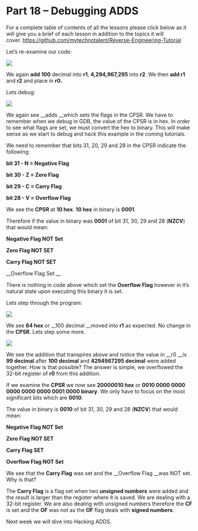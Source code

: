 # Part 18 – Debugging ADDS

For a complete table of contents of all the lessons please click below as it will give you a brief of each lesson in addition to the topics it will cover.&nbsp;https://github.com/mytechnotalent/Reverse-Engineering-Tutorial

Let’s re-examine our code:

<div class="slate-resizable-image-embed slate-image-embed__resize-full-width"><img src="https://media-exp1.licdn.com/dms/image/C4E12AQEp6bZuV-CIqA/article-inline_image-shrink_1000_1488/0/1520230639459?e=1614211200&amp;v=beta&amp;t=p-e2wCJx6Dp9IIHZUABhcXu3tYY1RVUUN0SN9HgG33M"/></div>

We again __add__ __100__ decimal into __r1__, __4,294,967,295__ into __r2__. We then __add r1__ and __r2__ and place in __r0.__

Lets debug:

<div class="slate-resizable-image-embed slate-image-embed__resize-full-width"><img src="https://media-exp1.licdn.com/dms/image/C4E12AQHhMjLWYNsk-A/article-inline_image-shrink_1000_1488/0/1520149414710?e=1614211200&amp;v=beta&amp;t=JGkOkDQ5VJ5hkmKcJ9gYbAlh_MV-MiH4cMqqGBoRLzg"/></div>

We again see __adds __which sets the flags in the CPSR. We have to remember when we debug in GDB, the value of the CPSR is in hex. In order to see what flags are set, we must convert the hex to binary. This will make sense as we start to debug and hack this example in the coming tutorials.

We need to remember that bits 31, 20, 29 and 28 in the CPSR indicate the following:

__bit 31 - N = Negative Flag__

__bit 30 - Z = Zero Flag__

__bit 29 - C = Carry Flag__

__bit 28 - V = Overflow Flag__

We see the __CPSR__ at __10 hex__. __10 hex__ in binary is __0001__.

Therefore if the value in binary was __0001__ of bit 31, 30, 29 and 28 (__NZCV__) that would mean:

__Negative Flag NOT Set__

__Zero Flag NOT SET__

__Carry Flag NOT SET__

__Overflow Flag Set __

There is nothing in code above which set the __Overflow Flag__ however in it’s natural state upon executing this binary it is set.

Lets step through the program:

<div class="slate-resizable-image-embed slate-image-embed__resize-middle"><img src="https://media-exp1.licdn.com/dms/image/C4E12AQHOCMLh0ihJfQ/article-inline_image-shrink_1000_1488/0/1520609481159?e=1614211200&amp;v=beta&amp;t=mgPAVlG2EYL2CPnWAKfDLzdT-WDXzPUDPdjWQIgLu5c"/></div>

We see __64 hex__ or __100 decimal __moved into __r1__ as expected. No change in the __CPSR__. Lets step some more.

<div class="slate-resizable-image-embed slate-image-embed__resize-middle"><img src="https://media-exp1.licdn.com/dms/image/C4E12AQG_Qy-xMKNKTQ/article-inline_image-shrink_1000_1488/0/1520042941149?e=1614211200&amp;v=beta&amp;t=YDzRxFgnE36cG7ViruMt4qSzUDbBJrVc8g6o4NUhCPg"/></div>

We see the addition that transpires above and notice the value in __r0 __is __99 decimal__ after __100 decimal__ and __4294967295 decimal__ were added together. How is that possible? The answer is simple, we overflowed the 32-bit register of __r0__ from this addition.

If we examine the __CPSR__ we now see __20000010 hex__ or __0010 0000 0000 0000 0000 0000 0001 0000 binary__. We only have to focus on the most significant bits which are __0010__:

The value in binary is __0010__ of bit 31, 30, 29 and 28 (__NZCV__) that would mean:

__Negative Flag NOT Set__

__Zero Flag NOT SET__

__Carry Flag SET__

__Overflow Flag NOT Set__

We see that the __Carry Flag__ was set and the __Overflow Flag __was NOT set. Why is that?

The __Carry Flag__ is a flag set when two __unsigned numbers__ were added and the result is larger than the register where it is saved. We are dealing with a 32-bit register. We are also dealing with unsigned numbers therefore the __CF__ is set and the __OF__ was not as the __OF__ flag deals with __signed numbers__.

Next week we will dive into Hacking ADDS.